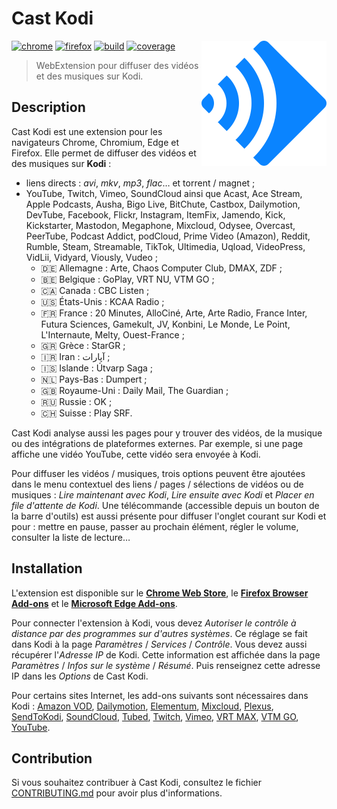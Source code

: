 # Cast Kodi

<!-- Utiliser du HTML (avec l'attribut "align" obsolète) pour faire flotter
     l'image à droite. -->
<!-- markdownlint-disable-next-line no-inline-html-->
<img src="src/img/icon.svg" align="right" alt="">

<!-- Ne pas afficher de badge pour le Microsoft Edge Add-ons, car Shields.io ne
     le supporte pas. https://github.com/badges/shields/issues/4690 -->

[![chrome][img-chrome]][link-chrome] [![firefox][img-firefox]][link-firefox]
[![build][img-build]][link-build] [![coverage][img-coverage]][link-coverage]

> WebExtension pour diffuser des vidéos et des musiques sur Kodi.

## Description

Cast Kodi est une extension pour les navigateurs Chrome, Chromium, Edge et
Firefox. Elle permet de diffuser des vidéos et des musiques sur **Kodi** :

- liens directs : _avi_, _mkv_, _mp3_, _flac_… et torrent / magnet ;
- YouTube, Twitch, Vimeo, SoundCloud ainsi que Acast, Ace Stream, Apple
  Podcasts, Ausha, Bigo Live, BitChute, Castbox, Dailymotion, DevTube, Facebook,
  Flickr, Instagram, ItemFix, Jamendo, Kick, Kickstarter, Mastodon, Megaphone,
  Mixcloud, Odysee, Overcast, PeerTube, Podcast Addict, podCloud, Prime Video
  (Amazon), Reddit, Rumble, Steam, Streamable, TikTok, Ultimedia, Uqload,
  VideoPress, VidLii, Vidyard, Viously, Vudeo ;
  - 🇩🇪 Allemagne : Arte, Chaos Computer Club, DMAX, ZDF ;
  - 🇧🇪 Belgique : GoPlay, VRT NU, VTM GO ;
  - 🇨🇦 Canada : CBC Listen ;
  - 🇺🇸 États-Unis : KCAA Radio ;
  - 🇫🇷 France : 20 Minutes, AlloCiné, Arte, Arte Radio, France Inter, Futura
    Sciences, Gamekult, JV, Konbini, Le Monde, Le Point, L'Internaute, Melty,
    Ouest-France ;
  - 🇬🇷 Grèce : StarGR ;
  - 🇮🇷 Iran : آپارات<!-- Aparat --> ;
  - 🇮🇸 Islande : Útvarp Saga ;
  - 🇳🇱 Pays-Bas : Dumpert ;
  - 🇬🇧 Royaume-Uni : Daily Mail, The Guardian ;
  - 🇷🇺 Russie : OK ;
  - 🇨🇭 Suisse : Play SRF.

Cast Kodi analyse aussi les pages pour y trouver des vidéos, de la musique ou
des intégrations de plateformes externes. Par exemple, si une page affiche une
vidéo YouTube, cette vidéo sera envoyée à Kodi.

Pour diffuser les vidéos / musiques, trois options peuvent être ajoutées dans le
menu contextuel des liens / pages / sélections de vidéos ou de musiques : _Lire
maintenant avec Kodi_, _Lire ensuite avec Kodi_ et _Placer en file d'attente de
Kodi_. Une télécommande (accessible depuis un bouton de la barre d'outils) est
aussi présente pour diffuser l'onglet courant sur Kodi et pour : mettre en
pause, passer au prochain élément, régler le volume, consulter la liste de
lecture…

## Installation

L'extension est disponible sur le [**Chrome Web Store**][link-chrome], le
[**Firefox Browser Add-ons**][link-firefox] et le [**Microsoft Edge
Add-ons**][link-edge].

Pour connecter l'extension à Kodi, vous devez _Autoriser le contrôle à distance
par des programmes sur d'autres systèmes_. Ce réglage se fait dans Kodi à la
page _Paramètres_ / _Services_ / _Contrôle_. Vous devez aussi récupérer
l'_Adresse IP_ de Kodi. Cette information est affichée dans la page _Paramètres_
/ _Infos sur le système_ / _Résumé_. Puis renseignez cette adresse IP dans les
_Options_ de Cast Kodi.

Pour certains sites Internet, les add-ons suivants sont nécessaires dans Kodi :
[Amazon VOD](https://github.com/Sandmann79/xbmc),
[Dailymotion](https://kodi.tv/addons/omega/plugin.video.dailymotion_com/),
[Elementum](https://github.com/elgatito/plugin.video.elementum),
[Mixcloud](https://kodi.tv/addons/omega/plugin.audio.mixcloud/),
[Plexus](https://github.com/enen92/program.plexus),
[SendToKodi](https://github.com/firsttris/plugin.video.sendtokodi),
[SoundCloud](https://kodi.tv/addons/omega/plugin.audio.soundcloud/),
[Tubed](https://kodi.tv/addons/omega/plugin.video.tubed/),
[Twitch](https://kodi.tv/addons/omega/plugin.video.twitch/),
[Vimeo](https://kodi.tv/addons/omega/plugin.video.vimeo/),
[VRT MAX](https://kodi.tv/addons/omega/plugin.video.vrt.nu/),
[VTM GO](https://kodi.tv/addons/omega/plugin.video.vtm.go/),
[YouTube](https://kodi.tv/addons/omega/plugin.video.youtube/).

## Contribution

Si vous souhaitez contribuer à Cast Kodi, consultez le fichier
[CONTRIBUTING.md](.github/CONTRIBUTING.md) pour avoir plus d'informations.

[img-chrome]:
  https://img.shields.io/chrome-web-store/stars/gojlijimdlgjlliggedhakpefimkedmb?label=chrome&logo=googlechrome&logoColor=whitesmoke
[img-firefox]:
  https://img.shields.io/amo/stars/castkodi.svg?label=firefox&logo=firefox-browser&logoColor=whitesmoke
[img-build]:
  https://img.shields.io/github/actions/workflow/status/regseb/castkodi/ci.yml?branch=main&logo=github&logoColor=whitesmoke
[img-coverage]:
  https://img.shields.io/endpoint?label=coverage&url=https%3A%2F%2Fbadge-api.stryker-mutator.io%2Fgithub.com%2Fregseb%2Fcastkodi%2Fmain
[link-chrome]:
  https://chromewebstore.google.com/detail/cast-kodi/gojlijimdlgjlliggedhakpefimkedmb
[link-edge]:
  https://microsoftedge.microsoft.com/addons/detail/cast-kodi/jaodccnfhodnbdibkmlhogdephdlkkgh
[link-firefox]: https://addons.mozilla.org/addon/castkodi/
[link-build]:
  https://github.com/regseb/castkodi/actions/workflows/ci.yml?query=branch%3Amain
[link-coverage]:
  https://dashboard.stryker-mutator.io/reports/github.com/regseb/castkodi/main

